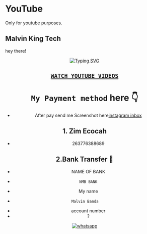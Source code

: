 # YouTube
Only for youtube purposes.
## Malvin King Tech 
hey there!
<div align="center">
<a href="https://git.io/typing-svg"><img src="https://readme-typing-svg.demolab.com?font=Ribeye&size=50&pause=1000&color=G0B1&center=true&width=910&height=100&lines=YouTube+Channel+MALVIN+KING+TECH;PROGRAM+By+Malvin+Sir" alt="Typing SVG" /></a>
  

   ## [`WATCH YOUTUBE VIDEOS`](youtube.com/@malvintech2)

# `My Payment method` here 👇 
   - After pay send me Screenshot here[instagram inbox](https://www.instagram.com/malvinking20)
## 1. Zim Ecocah
-  263776388689
  
## 2.Bank Transfer 🏦 
- NAME OF BANK
-     NMB BANK
- My name
-     Malvin Banda   
- account number
-  ?







    
<a aria-label="Join our chats" href="https://wa.me/263714757857?text=Hi!! `Tech God` Sir, I need Your Help" target="_blank">
    <img alt="whatsapp" src="https://img.shields.io/badge/Owner%20Whatsapp-25D366?style=for-the-badge&logo=whatsapp&logoColor=black" />
</p>
